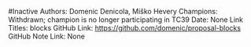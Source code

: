 #Inactive
Authors: Domenic Denicola, Miško Hevery
Champions: Withdrawn; champion is no longer participating in TC39
Date: None
Link Titles: blocks
GitHub Link: https://github.com/domenic/proposal-blocks
GitHub Note Link: None

